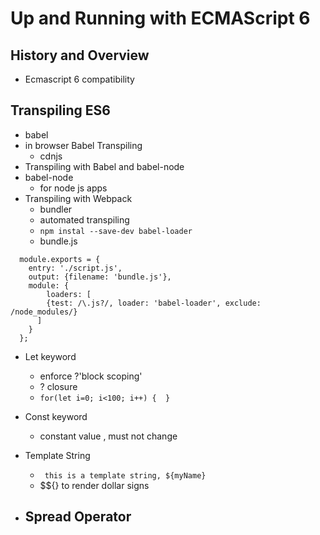 # Up and Running with ECMAScript 6

## History and Overview
- Ecmascript 6 compatibility
## Transpiling ES6
- babel
- in browser Babel Transpiling
   - cdnjs
- Transpiling with Babel and babel-node
- babel-node
   - for node js apps
- Transpiling with Webpack
   - bundler
   - automated transpiling
   - ``` npm instal --save-dev babel-loader ```
   - bundle.js
```node
  module.exports = {
	entry: './script.js',
	output: {filename: 'bundle.js'},
	module: {
		loaders: [
        {test: /\.js?/, loader: 'babel-loader', exclude: /node_modules/}
      ]
    }
  };
```
   
- Let keyword
   - enforce ?'block scoping' 
   - ? closure
   - ``` for(let i=0; i<100; i++) {  } ```

- Const keyword
  - constant value , must not change

- Template String
  - ` this is a template string, ${myName}`
  - $${} to render dollar signs

- Spread Operator
  - 
